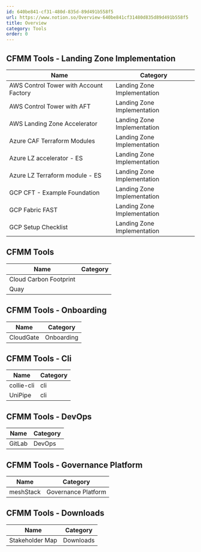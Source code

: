 ```yaml
---
id: 640be841-cf31-480d-835d-89d491b558f5
url: https://www.notion.so/Overview-640be841cf31480d835d89d491b558f5
title: Overview
category: Tools
order: 0
---
```


<!-- included database 627fe3b0-0475-4f87-a37c-5136a4d00ac3 -->
## CFMM Tools - Landing Zone Implementation

| Name                                   | Category                    |
| -------------------------------------- | --------------------------- |
| AWS Control Tower with Account Factory | Landing Zone Implementation |
| AWS Control Tower with AFT             | Landing Zone Implementation |
| AWS Landing Zone Accelerator           | Landing Zone Implementation |
| Azure CAF Terraform Modules            | Landing Zone Implementation |
| Azure LZ accelerator - ES              | Landing Zone Implementation |
| Azure LZ Terraform module - ES         | Landing Zone Implementation |
| GCP CFT - Example Foundation           | Landing Zone Implementation |
| GCP Fabric FAST                        | Landing Zone Implementation |
| GCP Setup Checklist                    | Landing Zone Implementation |

## CFMM Tools

| Name                   | Category |
| ---------------------- | -------- |
| Cloud Carbon Footprint |          |
| Quay                   |          |

## CFMM Tools - Onboarding

| Name      | Category   |
| --------- | ---------- |
| CloudGate | Onboarding |

## CFMM Tools - Cli

| Name       | Category |
| ---------- | -------- |
| collie-cli | cli      |
| UniPipe    | cli      |

## CFMM Tools - DevOps

| Name   | Category |
| ------ | -------- |
| GitLab | DevOps   |

## CFMM Tools - Governance Platform

| Name      | Category            |
| --------- | ------------------- |
| meshStack | Governance Platform |

## CFMM Tools - Downloads

| Name            | Category  |
| --------------- | --------- |
| Stakeholder Map | Downloads |

